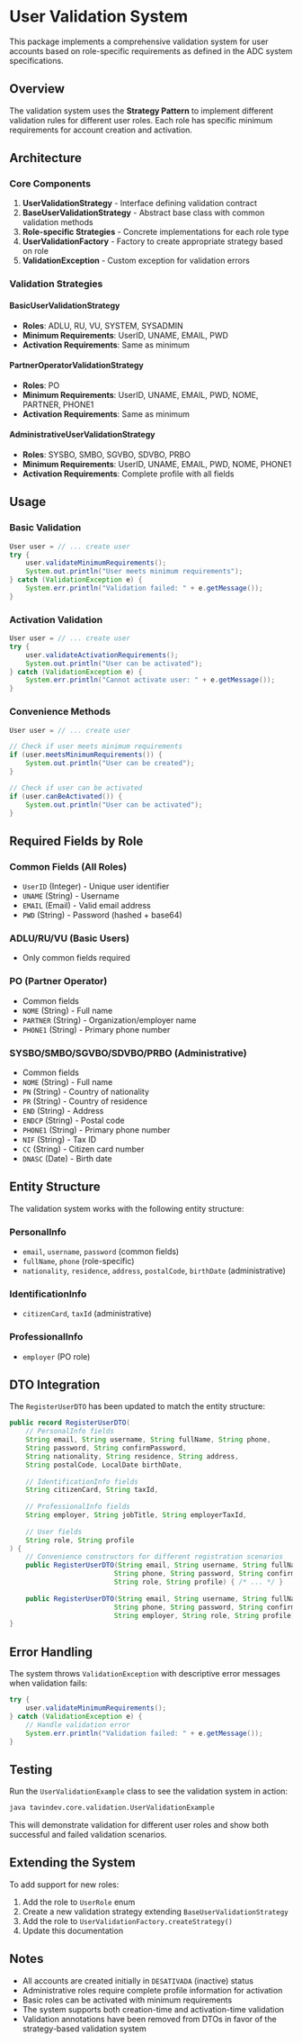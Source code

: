 # User Validation System

This package implements a comprehensive validation system for user accounts based on role-specific requirements as defined in the ADC system specifications.

## Overview

The validation system uses the **Strategy Pattern** to implement different validation rules for different user roles. Each role has specific minimum requirements for account creation and activation.

## Architecture

### Core Components

1. **UserValidationStrategy** - Interface defining validation contract
2. **BaseUserValidationStrategy** - Abstract base class with common validation methods
3. **Role-specific Strategies** - Concrete implementations for each role type
4. **UserValidationFactory** - Factory to create appropriate strategy based on role
5. **ValidationException** - Custom exception for validation errors

### Validation Strategies

#### BasicUserValidationStrategy
- **Roles**: ADLU, RU, VU, SYSTEM, SYSADMIN
- **Minimum Requirements**: UserID, UNAME, EMAIL, PWD
- **Activation Requirements**: Same as minimum

#### PartnerOperatorValidationStrategy
- **Roles**: PO
- **Minimum Requirements**: UserID, UNAME, EMAIL, PWD, NOME, PARTNER, PHONE1
- **Activation Requirements**: Same as minimum

#### AdministrativeUserValidationStrategy
- **Roles**: SYSBO, SMBO, SGVBO, SDVBO, PRBO
- **Minimum Requirements**: UserID, UNAME, EMAIL, PWD, NOME, PHONE1
- **Activation Requirements**: Complete profile with all fields

## Usage

### Basic Validation

```java
User user = // ... create user
try {
    user.validateMinimumRequirements();
    System.out.println("User meets minimum requirements");
} catch (ValidationException e) {
    System.err.println("Validation failed: " + e.getMessage());
}
```

### Activation Validation

```java
User user = // ... create user
try {
    user.validateActivationRequirements();
    System.out.println("User can be activated");
} catch (ValidationException e) {
    System.err.println("Cannot activate user: " + e.getMessage());
}
```

### Convenience Methods

```java
User user = // ... create user

// Check if user meets minimum requirements
if (user.meetsMinimumRequirements()) {
    System.out.println("User can be created");
}

// Check if user can be activated
if (user.canBeActivated()) {
    System.out.println("User can be activated");
}
```

## Required Fields by Role

### Common Fields (All Roles)
- `UserID` (Integer) - Unique user identifier
- `UNAME` (String) - Username
- `EMAIL` (Email) - Valid email address
- `PWD` (String) - Password (hashed + base64)

### ADLU/RU/VU (Basic Users)
- Only common fields required

### PO (Partner Operator)
- Common fields
- `NOME` (String) - Full name
- `PARTNER` (String) - Organization/employer name
- `PHONE1` (String) - Primary phone number

### SYSBO/SMBO/SGVBO/SDVBO/PRBO (Administrative)
- Common fields
- `NOME` (String) - Full name
- `PN` (String) - Country of nationality
- `PR` (String) - Country of residence
- `END` (String) - Address
- `ENDCP` (String) - Postal code
- `PHONE1` (String) - Primary phone number
- `NIF` (String) - Tax ID
- `CC` (String) - Citizen card number
- `DNASC` (Date) - Birth date

## Entity Structure

The validation system works with the following entity structure:

### PersonalInfo
- `email`, `username`, `password` (common fields)
- `fullName`, `phone` (role-specific)
- `nationality`, `residence`, `address`, `postalCode`, `birthDate` (administrative)

### IdentificationInfo
- `citizenCard`, `taxId` (administrative)

### ProfessionalInfo
- `employer` (PO role)

## DTO Integration

The `RegisterUserDTO` has been updated to match the entity structure:

```java
public record RegisterUserDTO(
    // PersonalInfo fields
    String email, String username, String fullName, String phone,
    String password, String confirmPassword,
    String nationality, String residence, String address, 
    String postalCode, LocalDate birthDate,
    
    // IdentificationInfo fields
    String citizenCard, String taxId,
    
    // ProfessionalInfo fields
    String employer, String jobTitle, String employerTaxId,
    
    // User fields
    String role, String profile
) {
    // Convenience constructors for different registration scenarios
    public RegisterUserDTO(String email, String username, String fullName, 
                          String phone, String password, String confirmPassword, 
                          String role, String profile) { /* ... */ }
    
    public RegisterUserDTO(String email, String username, String fullName,
                          String phone, String password, String confirmPassword, 
                          String employer, String role, String profile) { /* ... */ }
}
```

## Error Handling

The system throws `ValidationException` with descriptive error messages when validation fails:

```java
try {
    user.validateMinimumRequirements();
} catch (ValidationException e) {
    // Handle validation error
    System.err.println("Validation failed: " + e.getMessage());
}
```

## Testing

Run the `UserValidationExample` class to see the validation system in action:

```bash
java tavindev.core.validation.UserValidationExample
```

This will demonstrate validation for different user roles and show both successful and failed validation scenarios.

## Extending the System

To add support for new roles:

1. Add the role to `UserRole` enum
2. Create a new validation strategy extending `BaseUserValidationStrategy`
3. Add the role to `UserValidationFactory.createStrategy()`
4. Update this documentation

## Notes

- All accounts are created initially in `DESATIVADA` (inactive) status
- Administrative roles require complete profile information for activation
- Basic roles can be activated with minimum requirements
- The system supports both creation-time and activation-time validation
- Validation annotations have been removed from DTOs in favor of the strategy-based validation system 